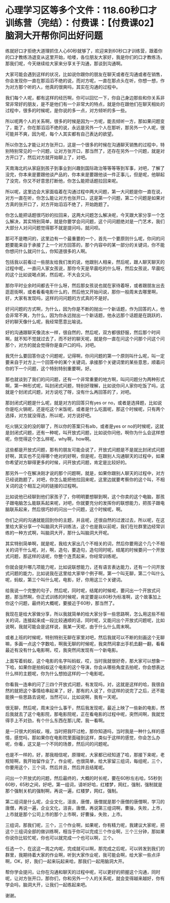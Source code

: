 # 心理学习区等多个文件：118.60秒口才训练营（完结）：付费课：【付费课02】脑洞大开帮你问出好问题

练就好口才拒绝大道理抓住人心60秒就够了，欢迎来到60秒口才训练营，跟着你的口才教练汤退变从这里开始，哈喽，各位朋友大家好，我是你们的口才教练汤，那我们呢，今天继续给大家来分享关于沟通，那谈到沟通啊。

大家可能会遇到这样的状况，比如说你跟你的朋友在聊天或者在沟通或者在销售，你会发现你一直在那滔滔不绝的说，而对方呢，一直在那点头在听，你想一想，作为对方那个听的人，他真的很爽吗，其实在沟通的过程中。

我们每个人呢，都有这样的经历啊，你可以回忆一下，你自己身边那些和你关系非常非常好的朋友，是不是他们有一个非常大的特点，就是你在跟他们在聊天相处的过程中，很多的时候呢，是你说的多一点，对方倾听的多一些。

所以呢两个人的关系啊，很多的时候是因为一方呢，能去倾听一方，那如果问题变了，能了，你在那滔滔不绝的说，永远是另外一个人在那听，那另外一个人呢，很可能并不爽，因为呢，每个人其实都有自己表达的欲望。

所以你怎么才能让对方张开口，这是一个很多的时候在沟通聊天销售的过程中，特别特别常见的一个问题，让对方张开口，那当然了，还存在另外一个问题，就是对方开口了，然后对方就开始聊上了，对吧。

天南海北的从家庭到孩子到事业到兴趣到国际政治等等等等到军事，对吧，了解了没完，你本来是要跟他谈产品的，你本来是要跟他谈一件正事儿，但是呢，他聊起了没完，你又不好意思打断他，你怎么能把话题拉回来呢。

所以呢，这里边会大家面临着在沟通过程中两大问题，第一大问题是你一直在说，对方一直在听，你怎么能让对方也张开口，这是第一个问题，第二个问题是如果对方真的张开口了，对方开始滔滔不绝了，开始跑题了。

你怎么能把话题很巧妙的拉回来，这两大问题怎么解决呢，今天跟大家分享一个怎么解决，其实特别简单，就是你要学会问问题，这个问问题绝对是一门艺术，我们大部分人对问问题觉得那不就是提问吗，就问呗。

那可不是瞎问的，这里边有一个最重要的一个，首先一个要原则什么呢，你问的问题要能来自于承接了上一个对方回答的，那个内容中的某一部分的关键词，你不能你想问什么就问什么，你知道很多的人啊。

包括我以前看过一些朋友给我们发的说，他跟别人相亲，然后呢，跟人聊天聊天的过程中呢，一直问人家女孩说，那你今天是早晨吃的什么呀，然后女孩说，早晨吃的这个比如说喝点粥，然后呢，不大会又问。

那你平时业余时间都去干什么呀，然后那女孩说也就在家待着呀，或者跟朋友出去逛逛街啊，或者看看电影什么的，然后他又开始问说，那你一般周末去哪里啊，好，大家有发现吗，这样的问问题的方式真的不是好。

好问问题的方式啊，为什么，因为你是不断的抛出一个新话题，作为回答的人，他会非常不爽，为什么，因为你永远抛出一个新话题，他永远那个话题是在跳跃的，好的聊天像什么呢，我经常愿意比喻说。

好的沟通跟聊天像流水一样，很自然的，然后呢，双方都很舒服，然后那个时间啊，就不知不觉就过去了，而不好的聊天呢，就是你一直在问这个问那个问这个问那个，对方的就会觉得你是查户口的吗，对吧。

我凭什么要回答你这个问题呢，记得啊，你问问题的第一个原则叫什么呢，叫一定要来自于对方上一个回答中的某个关键词，承接那个关键词里的某些意思，顺着问你的下一个问题，这个特别特别重要啊，好。

那也就谈到了我们的问问题，还有一个非常重要的地方啊，叫问问题分为两种形式啊，第一种形式呢，叫封闭式问题，特别好理解，比如说你问人家你吃饭了吗，这就是个封闭式问题，对方说吃了呀，没有什么再回答的了，对吧。

那封闭式问题是什么呢，就是对方的回答只有yes or no，或者是选择题，比如说你是吃火锅呢，还是吃这个米饭呢，或者是什么吃面呢，那这个时候呢，只有两个选择，对方就没得选，所以呢，对方说好吧。

吃火锅又没的没的聊了，所以你的答案只有alb，或者是yes or no的时候呢，这就是封闭式问题，还有一种呢，叫开放式问题，比如说你问他，啊你为什么会这样想呢，你觉得这个怎么样呢，why啊，how啊。

这些都是开放式问题，那有的朋友可能会说了，开放式问题是不是就比封闭式问题好啊，其实也不见得哪个绝对的好啊，但是呢，在跟别人沟通聊天的过程中，如果你希望对方聊得更多的时候，问开放式问题，肯定是比较好的。

那另外一个在解决刚才说的那个问题啊，就是，如果你跟别人聊天的过程中，对方已经说跑题了，对吧，你怎么能把他拉回来呢，这里边就要考察你的这个叫，不相关词的这个相互之间的链接的过程啊。

比如说他已经聊到他们家孩子了，你明明要想聊到啊，这个你卖的这个电脑，那孩子跟电脑怎么能联系起来呢，对吧，你就要充分的发挥你的联想能力，把孩子跟电脑联系起来，然后很巧妙的问出一个问题，这个时候呢，啊。

你们之间的沟通就能回到你的主题，并且呢，还很自然的过渡过去，所以呢，在这里给大家分享一个叫脑洞大开训练法，这个也是我以前呢，我们在社群里边经常训练的一种方式啊，叫脑洞大开，那什么叫脑洞大开呢。

其实特别简单啊，就是呢，我给大家出几个不相关的词，然后你要用这个几个不相关的词干什么呢，对，啊，造句，要造句，造句同时呢，结尾的时候要问一个开放式问题，那这样的话呢，你整个连贯起来，你经常训练呢。

你就会提升哪几项能力呢，比如说联想能力，还有语言表达能力，还有一个问开放式问题的能力，比如说我在这里给大家举个例子啊，第一个叫无聊，第二个叫什么呢，蚂蚁，第三个叫什么呢，电影，好，你用这三个关键词。

给我说一个完整的句子，然后呢，同时呢，结尾的时候呢，要问出一个开放式问题，那当然啊，你正式训练的时候呢，肯定要是以60秒为标准啊，这个故事加上你这个问题，最终的大概呢，要接近于60秒，那当然了。

我现在是给大家做分享，所以我就简单的给大家分享一些思路啊，怎么用这些不相关的词，连接起来成一段比较通顺的话，同时呢，又能问出个开放式问题呢，比如说啊，我就可能会是这样说，我某一天呢，由于什么什么周末啊。

或者上班的时候呢，特别特别无聊在家里对吧，然后我就可以不断的刻画这个无聊嘛，多画一点这个字数哈，啊我无聊的时候呢，我突然间拿出手机去翻一翻，看看最近有没有什么电影啊，哎，我突然间发现有一个新电影。

上面写着蚂蚁，这个电影的名字叫蚂蚁，哎，当时我就很好奇，那大家可以想象一下哈，如果你是拍蚂蚁这个电影的这个导演，你会从哪些角度去拍呢，你会想表达什么样的主题呢，你为什么想拍这样的一个电影呢。

你看我一连串的问了三四个开放式问题，有发现吗，对，这就是这样的哈，我很自然的就把这个事情给串起来了，好，那有的人说了，你这样的说完了之后，还不能能换一些思路去说呢，当然可以，比如说啊，我有一天呢。

很无聊，然后呢，周末没什么事干，然后我发现呢，最近上映了一些新的电影，然后我就去了这个电影院，那电影院呢，正在看电影的过程中呢，突然间啊，我就觉得手上不对劲，有个什么东西在那儿爬，我一看啊。

是一只很大的蚂蚁，哦，当时把我吓过枪，那你知道吗，当时我是一种什么样的感情，感觉吗，那如果你在电影院里面碰到这样，类似于这样的感觉，你会怎么办呢，你看，这又是一个不同的场景，然后问的问题呢。

也是不一样的，好，那我相信呢，原理呢，大家都已经知道了哈，那接下来呢，老规矩啊，我开始留作业了，作业呢，也很简单，给大家留三组词，每组呢，三个，你要用这个，三个词，然后并且，然后并且结尾呢。

问出一个开放式的问题，然后最终的，大概的时长呢，要在60秒左右哈，55秒到60秒，65秒之间，好吧，第一组词，请听好哈，红楼梦，网红，强制，强制就是那个强制关机的强制啊，再说一遍，红楼梦，网红，强制。

第二组词是什么呢，企业文化，沮丧，唐僧，唐僧就是那个唐僧的唐僧啊，学习的唐僧，再说一遍，企业文化，沮丧，唐僧，再说第三组词啊，曹操，失败，上市，上市就是那个公司上市的那个上市啊，好曹操，失败，上市。

三组词，那我们呢，三个，三个作业啊，如果呢，你有精力呢，我建议大家呢，把这个三组词全部的做训练啊，相当于你可以完成三个作业啊，三个三分钟，那如果你说你比较忙呢，你也可以就完成一个也可以啊，三个。

任选一个，在这这一周之内呢，完成就可以啊，那完成之后呢，可以转发到我们的群里，我期待着大家的作业啊，听到大家作业呢，我可能会啊，给大家一些点评啊，OK，好，我们一起来玩起来哈，那我们一起用脑洞大开。

帮你学会提问，让你在沟通和聊天的过程中呢，可以更好的把握这个沟通，同时呢，让对方张开口，那你们，你和另外一个人的关系呢，就会变得越来越好，你有学会吗，脑洞大开，让我们一起练起来吧。

谢谢。
